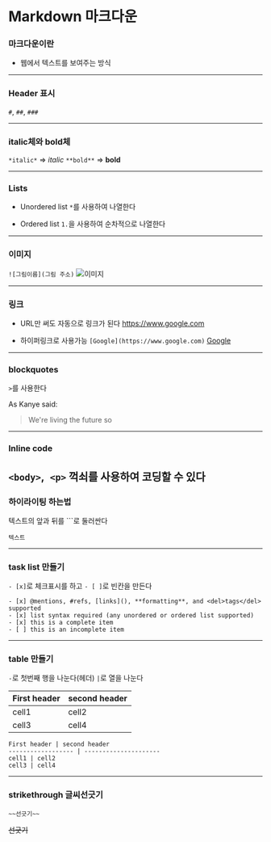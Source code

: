 Markdown 마크다운
=
### 마크다운이란
- 웹에서 텍스트를 보여주는 방식

---
### Header 표시
`#`, `##`, `###`

---
### italic체와 bold체

`*italic*` => *italic*
`**bold**` => **bold**

 ---
### Lists
* Unordered list
`*`를 사용하여 나열한다

* Ordered list
 `1.`을 사용하여 순차적으로 나열한다
 
---
### 이미지

`![그림이름](그림 주소)`
![이미지](http://dbscthumb.phinf.naver.net/4864_000_1/20170503171203122_U7DHSQ6T2.png/%ED%88%AC%EA%B0%9C.png?type=origin)

---
### 링크
- URL만 써도 자동으로 링크가 된다
https://www.google.com

- 하이퍼링크로 사용가능
`[Google](https://www.google.com)`
[Google](https://www.google.com)

---
### blockquotes

`>`를 사용한다

As Kanye said:
> We're living the future so
---

### Inline code

`<body>`,` <p>`
꺽쇠를 사용하여 코딩할 수 있다
---
### 하이라이팅 하는법

텍스트의 앞과 뒤를 ```로 둘러싼다
```
텍스트
```
---
### task list 만들기

`- [x]`로 체크표시를 하고
`- [ ]`로  빈칸을 만든다

```
- [x] @mentions, #refs, [links](), **formatting**, and <del>tags</del> supported
- [x] list syntax required (any unordered or ordered list supported)
- [x] this is a complete item
- [ ] this is an incomplete item
```
 ---
### table 만들기

`-`로 첫번째 행을 나눈다(헤더)
`|`로 열을 나눈다


First header | second header
------------------ | --------------------- 
cell1 | cell2
cell3 | cell4

```
First header | second header
------------------ | --------------------- 
cell1 | cell2
cell3 | cell4
```

---
### strikethrough 글씨선긋기

```
~~선긋기~~
```
~~선긋기~~

